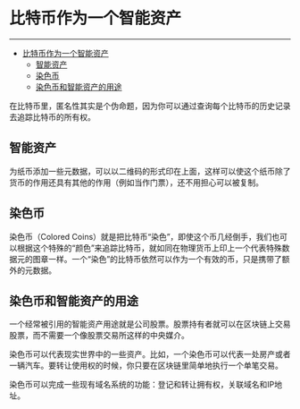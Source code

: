 <!--
 * @Author: ZhXZhao
 * @Date: 2020-02-14 21:01:35
 * @LastEditors  : ZhXZhao
 * @LastEditTime : 2020-02-14 21:24:44
 * @Description: 
 -->
# 比特币作为一个智能资产

---

- [比特币作为一个智能资产](#%e6%af%94%e7%89%b9%e5%b8%81%e4%bd%9c%e4%b8%ba%e4%b8%80%e4%b8%aa%e6%99%ba%e8%83%bd%e8%b5%84%e4%ba%a7)
  - [智能资产](#%e6%99%ba%e8%83%bd%e8%b5%84%e4%ba%a7)
  - [染色币](#%e6%9f%93%e8%89%b2%e5%b8%81)
  - [染色币和智能资产的用途](#%e6%9f%93%e8%89%b2%e5%b8%81%e5%92%8c%e6%99%ba%e8%83%bd%e8%b5%84%e4%ba%a7%e7%9a%84%e7%94%a8%e9%80%94)

在比特币里，匿名性其实是个伪命题，因为你可以通过查询每个比特币的历史记录去追踪比特币的所有权。

## 智能资产

为纸币添加一些元数据，可以以二维码的形式印在上面，这样可以使这个纸币除了货币的作用还具有其他的作用（例如当作门票），还不用担心可以被复制。

## 染色币

染色币（Colored Coins）就是把比特币“染色”，即使这个币几经倒手，我们也可以根据这个特殊的“颜色”来追踪比特币，就如同在物理货币上印上一个代表特殊数据元的图章一样。一个“染色”的比特币依然可以作为一个有效的币，只是携带了额外的元数据。

## 染色币和智能资产的用途

一个经常被引用的智能资产用途就是公司股票。股票持有者就可以在区块链上交易股票，而不需要一个像股票交易所这样的中央媒介。

染色币可以代表现实世界中的一些资产。比如，一个染色币可以代表一处房产或者一辆汽车。要转让使用权的时候，你只要在区块链里简单地执行一个单笔交易。

染色币可以完成一些现有域名系统的功能：登记和转让拥有权，关联域名和IP地址。
